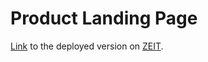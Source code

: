 # Product Landing Page

<a href="https://product-landing.sahilister.now.sh/">Link</a> to the deployed version on <a href="https://zeit.co/home">ZEIT</a>.
